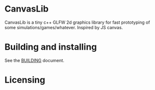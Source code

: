 # CanvasLib

CanvasLib is a tiny c++ GLFW 2d graphics library for fast prototyping of some simulations/games/whatever. Inspired by JS canvas.

# Building and installing

See the [BUILDING](BUILDING.md) document.

# Licensing

<!--
Please go to https://choosealicense.com/licenses/ and choose a license that
fits your needs. The recommended license for a project of this type is the
Boost Software License 1.0.
-->
